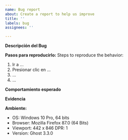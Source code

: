 ```yaml
---
name: Bug report
about: Create a report to help us improve
title: ''
labels: bug
assignees: ''

---
```


**Descripción del Bug**


**Pasos para reproducirlo:**
Steps to reproduce the behavior:
1. Ir a ...
2. Presionar clic en ...
3. ...
4. ...

**Comportamiento esperado**


**Evidencia**


**Ambiente:**
 - OS: Windows 10 Pro, 64 bits
 - Browser: Mozilla Firefox 87.0 (64 Bits)
 - Viewport: 442 x 846 DPR: 1
 - Version: Ghost 3.3.0
